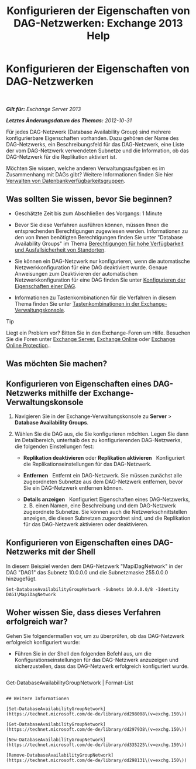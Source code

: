 ﻿---
title: 'Konfigurieren der Eigenschaften von DAG-Netzwerken: Exchange 2013 Help'
TOCTitle: Konfigurieren der Eigenschaften von DAG-Netzwerken
ms:assetid: 41197639-988f-476c-9788-51d5191a7dce
ms:mtpsurl: https://technet.microsoft.com/de-de/library/Dd297927(v=EXCHG.150)
ms:contentKeyID: 50475481
ms.date: 05/22/2018
mtps_version: v=EXCHG.150
ms.translationtype: MT
---

# Konfigurieren der Eigenschaften von DAG-Netzwerken

 

_**Gilt für:** Exchange Server 2013_

_**Letztes Änderungsdatum des Themas:** 2012-10-31_

Für jedes DAG-Netzwerk (Database Availability Group) sind mehrere konfigurierbare Eigenschaften vorhanden. Dazu gehören der Name des DAG-Netzwerks, ein Beschreibungsfeld für das DAG-Netzwerk, eine Liste der vom DAG-Netzwerk verwendeten Subnetze und die Information, ob das DAG-Netzwerk für die Replikation aktiviert ist.

Möchten Sie wissen, welche anderen Verwaltungsaufgaben es im Zusammenhang mit DAGs gibt? Weitere Informationen finden Sie hier [Verwalten von Datenbankverfügbarkeitsgruppen](managing-database-availability-groups-exchange-2013-help.md).

## Was sollten Sie wissen, bevor Sie beginnen?

  - Geschätzte Zeit bis zum Abschließen des Vorgangs: 1 Minute

  - Bevor Sie diese Verfahren ausführen können, müssen Ihnen die entsprechenden Berechtigungen zugewiesen werden. Informationen zu den von Ihnen benötigten Berechtigungen finden Sie unter "Database Availability Groups" im Thema [Berechtigungen für hohe Verfügbarkeit und Ausfallsicherheit von Standorten](high-availability-and-site-resilience-permissions-exchange-2013-help.md).

  - Sie können ein DAG-Netzwerk nur konfigurieren, wenn die automatische Netzwerkkonfiguration für eine DAG deaktiviert wurde. Genaue Anweisungen zum Deaktivieren der automatischen Netzwerkkonfiguration für eine DAG finden Sie unter [Konfigurieren der Eigenschaften einer DAG](configure-database-availability-group-properties-exchange-2013-help.md).

  - Informationen zu Tastenkombinationen für die Verfahren in diesem Thema finden Sie unter [Tastenkombinationen in der Exchange-Verwaltungskonsole](keyboard-shortcuts-in-the-exchange-admin-center-exchange-online-protection-help.md).


> [!TIP]
> Liegt ein Problem vor? Bitten Sie in den Exchange-Foren um Hilfe. Besuchen Sie die Foren unter <A href="https://go.microsoft.com/fwlink/p/?linkid=60612">Exchange Server</A>, <A href="https://go.microsoft.com/fwlink/p/?linkid=267542">Exchange Online</A> oder <A href="https://go.microsoft.com/fwlink/p/?linkid=285351">Exchange Online Protection</A>..



## Was möchten Sie machen?

## Konfigurieren von Eigenschaften eines DAG-Netzwerks mithilfe der Exchange-Verwaltungskonsole

1.  Navigieren Sie in der Exchange-Verwaltungskonsole zu **Server** \> **Database Availability Groups**.

2.  Wählen Sie die DAG aus, die Sie konfigurieren möchten. Legen Sie dann im Detailbereich, unterhalb des zu konfigurierenden DAG-Netzwerks, die folgenden Einstellungen fest:
    
      - **Replikation deaktivieren** oder **Replikation aktivieren**   Konfiguriert die Replikationseinstellungen für das DAG-Netzwerk.
    
      - **Entfernen**   Entfernt ein DAG-Netzwerk. Sie müssen zunächst alle zugeordneten Subnetze aus dem DAG-Netzwerk entfernen, bevor Sie ein DAG-Netzwerk entfernen können.
    
      - **Details anzeigen**   Konfiguriert Eigenschaften eines DAG-Netzwerks, z. B. einen Namen, eine Beschreibung und dem DAG-Netzwerk zugeordnete Subnetze. Sie können auch die Netzwerkschnittstellen anzeigen, die diesen Subnetzen zugeordnet sind, und die Replikation für das DAG-Netzwerk aktivieren oder deaktivieren.

## Konfigurieren von Eigenschaften eines DAG-Netzwerks mit der Shell

In diesem Beispiel werden dem DAG-Netzwerk "MapiDagNetwork" in der DAG "DAG1" das Subnetz 10.0.0.0 und die Subnetzmaske 255.0.0.0 hinzugefügt.

    Set-DatabaseAvailabilityGroupNetwork -Subnets 10.0.0.0/8 -Identity DAG1\MapiDagNetwork

## Woher wissen Sie, dass dieses Verfahren erfolgreich war?

Gehen Sie folgendermaßen vor, um zu überprüfen, ob das DAG-Netzwerk erfolgreich konfiguriert wurde:

  - Führen Sie in der Shell den folgenden Befehl aus, um die Konfigurationseinstellungen für das DAG-Netzwerk anzuzeigen und sicherzustellen, dass das DAG-Netzwerk erfolgreich konfiguriert wurde.
    
    ```powershell
Get-DatabaseAvailabilityGroupNetwork <DAGNetworkName> | Format-List
```

## Weitere Informationen

[Set-DatabaseAvailabilityGroupNetwork](https://technet.microsoft.com/de-de/library/dd298008\(v=exchg.150\))

[Get-DatabaseAvailabilityGroupNetwork](https://technet.microsoft.com/de-de/library/dd297938\(v=exchg.150\))

[New-DatabaseAvailabilityGroupNetwork](https://technet.microsoft.com/de-de/library/dd335225\(v=exchg.150\))

[Remove-DatabaseAvailabilityGroupNetwork](https://technet.microsoft.com/de-de/library/dd298131\(v=exchg.150\))


